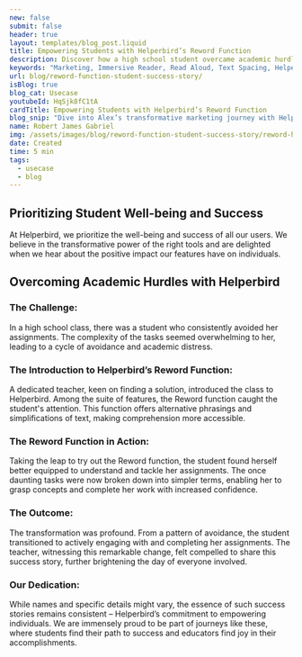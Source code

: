 ```yaml
---
new: false
submit: false
header: true
layout: templates/blog_post.liquid
title: Empowering Students with Helperbird’s Reword Function
description: Discover how a high school student overcame academic hurdles with the help of Helperbird's Reword function. Witness the transformation from avoidance to accomplishment.
keywords: "Marketing, Immersive Reader, Read Aloud, Text Spacing, Helperbird for Chrome, productivity tools, accessibility software"
url: blog/reword-function-student-success-story/
isBlog: true
blog_cat: Usecase
youtubeId: HqSjk8fC1tA
cardTitle: Empowering Students with Helperbird’s Reword Function
blog_snip: "Dive into Alex’s transformative marketing journey with Helperbird's Immersive Reader. Learn how the Read Aloud and Text Spacing features significantly eased his workload, enabling more efficient and effective campaign management."
name: Robert James Gabriel
img: /assets/images/blog/reword-function-student-success-story/reword-helperbird.png
date: Created
time: 5 min
tags:
  - usecase
  - blog
---
```


## Prioritizing Student Well-being and Success

At Helperbird, we prioritize the well-being and success of all our users. We believe in the transformative power of the right tools and are delighted when we hear about the positive impact our features have on individuals.

## Overcoming Academic Hurdles with Helperbird

### The Challenge:

In a high school class, there was a student who consistently avoided her assignments. The complexity of the tasks seemed overwhelming to her, leading to a cycle of avoidance and academic distress.

### The Introduction to Helperbird’s Reword Function:

A dedicated teacher, keen on finding a solution, introduced the class to Helperbird. Among the suite of features, the Reword function caught the student's attention. This function offers alternative phrasings and simplifications of text, making comprehension more accessible.

### The Reword Function in Action:

Taking the leap to try out the Reword function, the student found herself better equipped to understand and tackle her assignments. The once daunting tasks were now broken down into simpler terms, enabling her to grasp concepts and complete her work with increased confidence.

### The Outcome:

The transformation was profound. From a pattern of avoidance, the student transitioned to actively engaging with and completing her assignments. The teacher, witnessing this remarkable change, felt compelled to share this success story, further brightening the day of everyone involved.

### Our Dedication:

While names and specific details might vary, the essence of such success stories remains consistent – Helperbird’s commitment to empowering individuals. We are immensely proud to be part of journeys like these, where students find their path to success and educators find joy in their accomplishments.